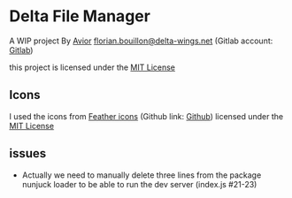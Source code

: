 # Delta File Manager

A WIP project By [Avior](https://delta-wings.net) <florian.bouillon@delta-wings.net> (Gitlab account: [Gitlab](https://gitlab.com/aviortheking))

this project is licensed under the [MIT License](./LICENSE.md)


## Icons

I used the icons from [Feather icons](https://feathericons.com) (Github link: [Github](https://github.com/feathericons/feather)) licensed under the [MIT License](https://github.com/feathericons/feather/blob/master/LICENSE)

## issues

- Actually we need to manually delete three lines from the package nunjuck loader to be able to run the dev server (index.js #21-23)

